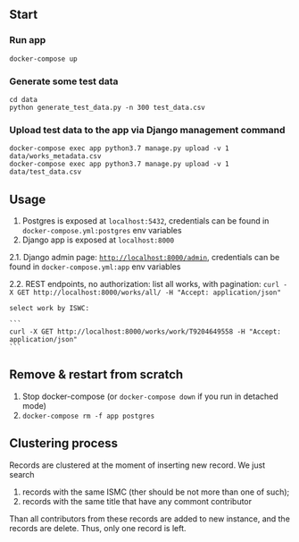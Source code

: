 ## Start
### Run app
```
docker-compose up
```

### Generate some test data
```
cd data
python generate_test_data.py -n 300 test_data.csv
```

### Upload test data to the app via Django management command

```
docker-compose exec app python3.7 manage.py upload -v 1 data/works_metadata.csv
docker-compose exec app python3.7 manage.py upload -v 1 data/test_data.csv
```

## Usage

1. Postgres is exposed at `localhost:5432`, credentials can be found in `docker-compose.yml:postgres` env variables
2. Django app is exposed at `localhost:8000`

  2.1. Django admin page: [`http://localhost:8000/admin`](http://localhost:8000/admin), credentials can be found in `docker-compose.yml:app` env variables

  2.2. REST endpoints, no authorization:
    list all works, with pagination:
    ```
    curl -X GET http://localhost:8000/works/all/ -H "Accept: application/json"
    ```
   
    select work by ISWC:
    
    ```
    curl -X GET http://localhost:8000/works/work/T9204649558 -H "Accept: application/json"
    ``` 

## Remove & restart from scratch
1. Stop docker-compose (or `docker-compose down` if you run in detached mode)
2. `docker-compose rm -f app postgres`

## Clustering process

Records are clustered at the moment of inserting new record.
We just search
1. records with the same ISMC (ther should be not more than one of such);
2. records with the same title that have any commont contributor

Than all contributors from these records are added to new instance, and the records are delete. Thus, only one record is left.
